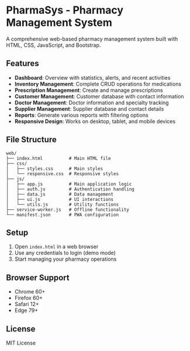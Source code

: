 # PharmaSys - Pharmacy Management System

A comprehensive web-based pharmacy management system built with HTML, CSS, JavaScript, and Bootstrap.

## Features

- **Dashboard**: Overview with statistics, alerts, and recent activities
- **Inventory Management**: Complete CRUD operations for medications
- **Prescription Management**: Create and manage prescriptions
- **Customer Management**: Customer database with contact information
- **Doctor Management**: Doctor information and specialty tracking
- **Supplier Management**: Supplier database and contact details
- **Reports**: Generate various reports with filtering options
- **Responsive Design**: Works on desktop, tablet, and mobile devices

## File Structure

```
web/
├── index.html          # Main HTML file
├── css/
│   ├── styles.css      # Main styles
│   └── responsive.css  # Responsive styles
├── js/
│   ├── app.js          # Main application logic
│   ├── auth.js         # Authentication handling
│   ├── data.js         # Data management
│   ├── ui.js           # UI interactions
│   └── utils.js        # Utility functions
├── service-worker.js   # Offline functionality
└── manifest.json       # PWA configuration
```

## Setup

1. Open `index.html` in a web browser
2. Use any credentials to login (demo mode)
3. Start managing your pharmacy operations

## Browser Support

- Chrome 60+
- Firefox 60+
- Safari 12+
- Edge 79+

## License

MIT License
